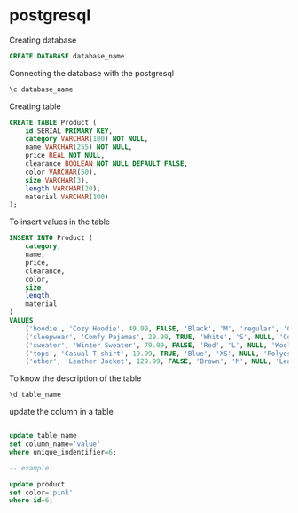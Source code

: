 # postgresql

Creating database

```sql
CREATE DATABASE database_name
```
Connecting the database with the postgresql

```sql
\c database_name
```

Creating table

```sql
CREATE TABLE Product (
    id SERIAL PRIMARY KEY,
    category VARCHAR(100) NOT NULL,
    name VARCHAR(255) NOT NULL,
    price REAL NOT NULL,
    clearance BOOLEAN NOT NULL DEFAULT FALSE,
    color VARCHAR(50),
    size VARCHAR(3),
    length VARCHAR(20),
    material VARCHAR(100)
);
```
To insert values in the table

```sql
INSERT INTO Product (
    category, 
    name, 
    price, 
    clearance, 
    color, 
    size, 
    length, 
    material
)
VALUES
    ('hoodie', 'Cozy Hoodie', 49.99, FALSE, 'Black', 'M', 'regular', 'Cotton'),
    ('sleepwear', 'Comfy Pajamas', 29.99, TRUE, 'White', 'S', NULL, 'Cotton'),
    ('sweater', 'Winter Sweater', 79.99, FALSE, 'Red', 'L', NULL, 'Wool'),
    ('tops', 'Casual T-shirt', 19.99, TRUE, 'Blue', 'XS', NULL, 'Polyester'),
    ('other', 'Leather Jacket', 129.99, FALSE, 'Brown', 'M', NULL, 'Leather');
```

To know the description of the table

```sql
\d table_name
```
update the column in a table

```sql

update table_name
set column_name='value'
where unique_indentifier=6;

-- example:

update product
set color='pink'
where id=6;

```
